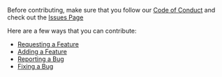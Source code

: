 Before contributing, make sure that you follow our [Code of Conduct](./CODE_OF_CONDUCT.md) and check out the [Issues Page](https://github.com/HackSquadDev/discord-python/issues)

Here are a few ways that you can contribute:
- [Requesting a Feature](.github/workflows/ISSUE_TEMPLATE/feature_request.md)
- [Adding a Feature](https://github.com/HackSquadDev/discord-python/issues?q=is%3Aissue+is%3Aopen+label%3Aenhancement)
- [Reporting a Bug](.github/workflows/ISSUE_TEMPLATE/bug_report.md)
- [Fixing a Bug](https://github.com/HackSquadDev/discord-python/issues?q=is%3Aissue+is%3Aopen+label%3Abug)

